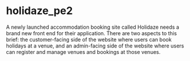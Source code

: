 # holidaze_pe2
A newly launched accommodation booking site called Holidaze needs a brand new front end for their application. There are two aspects to this brief: the customer-facing side of the website where users can book holidays at a venue, and an admin-facing side of the website where users can register and manage venues and bookings at those venues.
